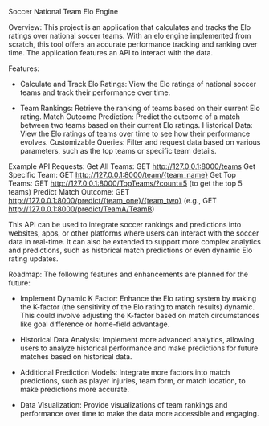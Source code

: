 Soccer National Team Elo Engine

Overview:
This project is an application that calculates and tracks the Elo ratings over national soccer teams. With an elo engine implemented from scratch, this tool offers an accurate performance tracking and ranking over time. The application features an API to interact with the data.

Features:
- Calculate and Track Elo Ratings: View the Elo ratings of national soccer teams and track their performance over time.

- Team Rankings: Retrieve the ranking of teams based on their current Elo rating.
Match Outcome Prediction: Predict the outcome of a match between two teams based on their current Elo ratings.
Historical Data: View the Elo ratings of teams over time to see how their performance evolves.
Customizable Queries: Filter and request data based on various parameters, such as the top teams or specific team details.

Example API Requests:
Get All Teams:
    GET http://127.0.0.1:8000/teams
Get Specific Team:
    GET http://127.0.0.1:8000/team/{team_name}
Get Top Teams:
    GET http://127.0.0.1:8000/TopTeams/?count=5 (to get the top 5 teams)
Predict Match Outcome:
    GET http://127.0.0.1:8000/predict/{team_one}/{team_two} (e.g., GET http://127.0.0.1:8000/predict/TeamA/TeamB)

This API can be used to integrate soccer rankings and predictions into websites, apps, or other platforms where users can interact with the soccer data in real-time. It can also be extended to support more complex analytics and predictions, such as historical match predictions or even dynamic Elo rating updates.

Roadmap:
The following features and enhancements are planned for the future:

- Implement Dynamic K Factor: Enhance the Elo rating system by making the K-factor (the sensitivity of the Elo rating to match results) dynamic. This could involve adjusting the K-factor based on match circumstances like goal difference or home-field advantage.

- Historical Data Analysis: Implement more advanced analytics, allowing users to analyze historical performance and make predictions for future matches based on historical data.

- Additional Prediction Models: Integrate more factors into match predictions, such as player injuries, team form, or match location, to make predictions more accurate.

- Data Visualization: Provide visualizations of team rankings and performance over time to make the data more accessible and engaging.